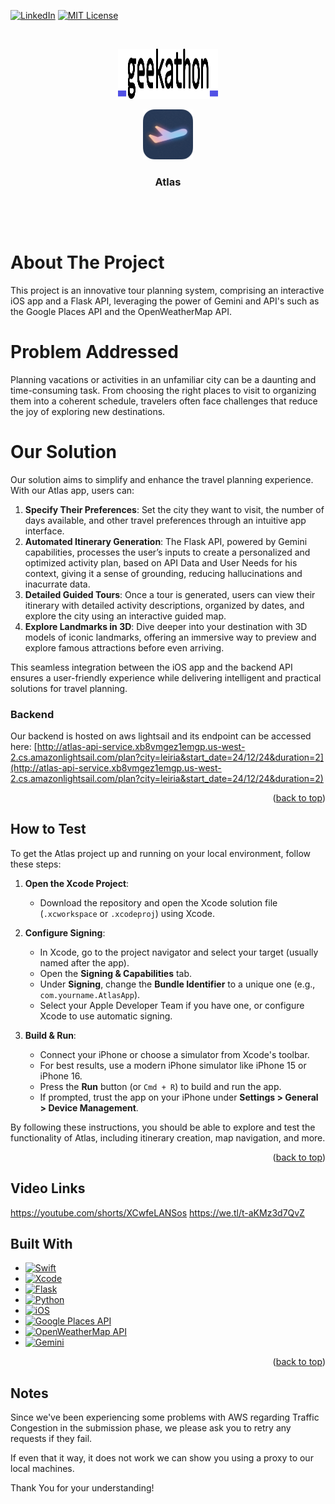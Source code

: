 <!-- Improved compatibility of back to top link -->
<a name="readme-top"></a>
<!--
*** Thanks for checking out the Best-README-Template. If you have a suggestion
*** that would make this better, please fork the repo and create a pull request
*** or simply open an issue with the tag "enhancement".
*** Don't forget to give the project a star!
*** Thanks again! Now go create something AMAZING! :D
-->



<!-- PROJECT SHIELDS -->
<!--
*** I'm using markdown "reference style" links for readability.
*** Reference links are enclosed in brackets [ ] instead of parentheses ( ).
*** See the bottom of this document for the declaration of the reference variables
*** for contributors-url, forks-url, etc. This is an optional, concise syntax you may use.
*** https://www.markdownguide.org/basic-syntax/#reference-style-links
-->
[![LinkedIn][linkedin-shield]][linkedin-url]
[![MIT License][license-shield]][license-url]




<!-- PROJECT LOGO -->
<br />

  <p align="center">
    <img src="https://raw.githubusercontent.com/GeekAthonNeuralNinjas/Atlas/ad18f48728c81dee1986d64a210f9b5d405e01b7/Atlas/Assets.xcassets/logo-geekathon.imageset/logo-geekathon.svg" alt="Logo" width="160" height="80">

  </p>
<div align="center">
  <a href="https://github.com/JoaoFranco03/Foco">
    <img src="https://github.com/GeekAthonNeuralNinjas/Atlas/blob/main/Atlas/Assets.xcassets/app_icon.imageset/app_icon.png?raw=true" alt="Logo" width="80" height="80">
  </a>

  <h3 align="center">Atlas<h3>
    <br />
    <br />

</div>



<!-- ABOUT THE PROJECT -->
# About The Project

This project is an innovative tour planning system, comprising an interactive iOS app and a Flask API, leveraging the power of Gemini and API's such as the Google Places API and the OpenWeatherMap API.

# Problem Addressed

Planning vacations or activities in an unfamiliar city can be a daunting and time-consuming task. From choosing the right places to visit to organizing them into a coherent schedule, travelers often face challenges that reduce the joy of exploring new destinations.

# Our Solution
Our solution aims to simplify and enhance the travel planning experience. With our Atlas app, users can:

1. **Specify Their Preferences**: Set the city they want to visit, the number of days available, and other travel preferences through an intuitive app interface.
2. **Automated Itinerary Generation**: The Flask API, powered by Gemini capabilities, processes the user’s inputs to create a personalized and optimized activity plan, based on API Data and User Needs for his context, giving it a sense of grounding, reducing hallucinations and inacurrate data.
3. **Detailed Guided Tours**: Once a tour is generated, users can view their itinerary with detailed activity descriptions, organized by dates, and explore the city using an interactive guided map.
4. **Explore Landmarks in 3D**: Dive deeper into your destination with 3D models of iconic landmarks, offering an immersive way to preview and explore famous attractions before even arriving.


This seamless integration between the iOS app and the backend API ensures a user-friendly experience while delivering intelligent and practical solutions for travel planning.

### Backend

Our backend is hosted on aws lightsail and its endpoint can be accessed here:
[http://atlas-api-service.xb8vmgez1emgp.us-west-2.cs.amazonlightsail.com/plan?city=leiria&start_date=24/12/24&duration=2](http://atlas-api-service.xb8vmgez1emgp.us-west-2.cs.amazonlightsail.com/plan?city=leiria&start_date=24/12/24&duration=2)


<p align="right">(<a href="#readme-top">back to top</a>)</p>

## How to Test

To get the Atlas project up and running on your local environment, follow these steps:

1. **Open the Xcode Project**:
   - Download the repository and open the Xcode solution file  (`.xcworkspace` or `.xcodeproj`) using Xcode.

2. **Configure Signing**:
   - In Xcode, go to the project navigator and select your target (usually named after the app).
   - Open the **Signing & Capabilities** tab.
   - Under **Signing**, change the **Bundle Identifier** to a unique one (e.g., `com.yourname.AtlasApp`).
   - Select your Apple Developer Team if you have one, or configure Xcode to use automatic signing.

3. **Build & Run**:
   - Connect your iPhone or choose a simulator from Xcode's toolbar.
   - For best results, use a modern iPhone simulator like iPhone 15 or iPhone 16.
   - Press the **Run** button (or `Cmd + R`) to build and run the app.
   - If prompted, trust the app on your iPhone under **Settings > General > Device Management**.

By following these instructions, you should be able to explore and test the functionality of Atlas, including itinerary creation, map navigation, and more.

<p align="right">(<a href="#readme-top">back to top</a>)</p>

## Video Links
https://youtube.com/shorts/XCwfeLANSos
https://we.tl/t-aKMz3d7QvZ

## Built With

* [![Swift][Swift.org]][Swift-url]
* [![Xcode][xcode-shield]][xcode-url]
* [![Flask][flask-shield]][flask-url]
* [![Python][python-shield]][python-url]
* [![iOS][ios-shield]][ios-url]
* [![Google Places API][googleplaces-shield]][googleplaces-url]
* [![OpenWeatherMap API][openweathermap-shield]][openweathermap-url]
* [![Gemini][gemini-shield]][gemini-url]

<p align="right">(<a href="#readme-top">back to top</a>)</p>

## Notes

Since we've been experiencing some problems with AWS regarding Traffic Congestion in the submission phase, we please ask you to retry any requests if they fail.

If even that it way, it does not work we can show you using a proxy to our local machines.

Thank You for your understanding!



<!-- MARKDOWN LINKS & IMAGES -->
<!-- https://www.markdownguide.org/basic-syntax/#reference-style-links -->
[contributors-shield]: https://img.shields.io/github/contributors/othneildrew/Best-README-Template.svg?style=for-the-badge
[contributors-url]: https://github.com/othneildrew/Best-README-Template/graphs/contributors
[forks-shield]: https://img.shields.io/github/forks/othneildrew/Best-README-Template.svg?style=for-the-badge
[forks-url]: https://github.com/othneildrew/Best-README-Template/network/members
[stars-shield]: https://img.shields.io/github/stars/othneildrew/Best-README-Template.svg?style=for-the-badge
[stars-url]: https://github.com/othneildrew/Best-README-Template/stargazers
[issues-shield]: https://img.shields.io/github/issues/othneildrew/Best-README-Template.svg?style=for-the-badge
[issues-url]: https://github.com/othneildrew/Best-README-Template/issues
[xcode-shield]: https://img.shields.io/badge/Xcode-007ACC?style=for-the-badge&logo=Xcode&logoColor=white
[xcode-url]: https://developer.apple.com/xcode/
[license-shield]: https://img.shields.io/github/license/JoaoFranco03/Foco.svg?style=for-the-badge
[license-url]: https://github.com/JoaoFranco03/Foco/blob/main/LICENSE
[linkedin-shield]: https://img.shields.io/badge/-LinkedIn-black.svg?style=for-the-badge&logo=linkedin&colorB=555
[linkedin-url]: https://www.linkedin.com/in/joão-franco-452161195/
[product-screenshot]: assets/Mockup.png
[Swift.org]: https://img.shields.io/badge/Swift-FA7343?style=for-the-badge&logo=swift&logoColor=white
[Swift-url]: https://www.swift.org
<!-- MARKDOWN LINKS & IMAGES -->
[flask-shield]: https://img.shields.io/badge/Flask-000000?style=for-the-badge&logo=flask&logoColor=white
[flask-url]: https://flask.palletsprojects.com/
[ios-shield]: https://img.shields.io/badge/iOS-000000?style=for-the-badge&logo=apple&logoColor=white
[ios-url]: https://developer.apple.com/ios/
[googleplaces-shield]: https://img.shields.io/badge/Google%20Places%20API-4285F4?style=for-the-badge&logo=google&logoColor=white
[googleplaces-url]: https://developers.google.com/maps/documentation/places
[openweathermap-shield]: https://img.shields.io/badge/OpenWeatherMap-FF5733?style=for-the-badge&logo=openweathermap&logoColor=white
[openweathermap-url]: https://openweathermap.org/api
[gemini-shield]: https://img.shields.io/badge/Gemini-FF9900?style=for-the-badge&logo=gemini&logoColor=white
[gemini-url]: https://aws.amazon.com/bedrock/
[python-shield]: https://img.shields.io/badge/Python-3776AB?style=for-the-badge&logo=python&logoColor=white
[python-url]: https://www.python.org/
